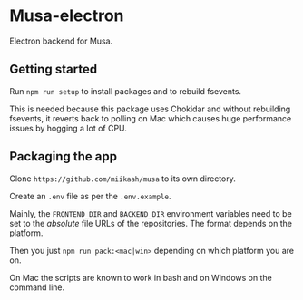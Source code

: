 # Musa-electron

Electron backend for Musa.

## Getting started

Run `npm run setup` to install packages and to rebuild fsevents.

This is needed because this package uses Chokidar and without rebuilding fsevents,
it reverts back to polling on Mac which causes huge performance issues by hogging a lot of CPU.

## Packaging the app

Clone `https://github.com/miikaah/musa` to its own directory.

Create an `.env` file as per the `.env.example`.

Mainly, the `FRONTEND_DIR` and `BACKEND_DIR` environment variables need to be set to the _absolute_ file URLs of the repositories. The format depends on the platform.

Then you just `npm run pack:<mac|win>` depending on which platform you are on.

On Mac the scripts are known to work in bash and on Windows on the command line.
